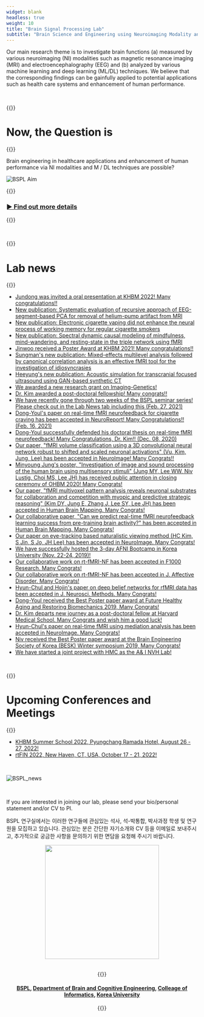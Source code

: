 ```yaml
---
widget: blank
headless: true
weight: 10
title: "Brain Signal Processing Lab"
subtitle: "Brain Science and Engineering using Neuroimaging Modality and Computational Models"
---
```


Our main research theme is to investigate brain functions (a) measured by various neuroimaging (NI) modalities such as magnetic resonance imaging (MRI) and electroencephalography (EEG) and (b) analyzed by various machine learning and deep learning (ML/DL) techniques. We believe that the corresponding findings can be gainfully applied to potential applications such as health care systems and enhancement of human performance.

<br />

{{<format text-center crimson>}}
# Now, the Question is 
{{</format>}}

Brain engineering in healthcare applications and enhancement of human performance via NI modalities and M / DL techniques are possible?

![BSPL Aim](//bspl.korea.ac.kr/bspl_aims_16feb19.png#center75)

{{<format crimson text-right no-link-color>}}
### [► Find out more details](/aims)
{{</format>}}

<br />

{{<format crimson text-center>}}
# Lab news
{{</format>}}

- [Jundong was invited a oral presentation at KHBM 2022! Many congratulations!!](/news/2022_11_11_jundonghwang_khbm_oral/)
- [New publication: Systematic evaluation of recursive approach of EEG-segment-based PCA for removal of helium-pump artifact from MRI](/publications/articles/2022_05_04_kim_and_lee_electronics_letters/)
- [New publication: Electronic cigarette vaping did not enhance the neural process of working memory for regular cigarette smokers](/publications/articles/2022_01_20_kim_etal_frontiers_humanneurosci/)
- [New publication: Spectral dynamic causal modeling of mindfulness, mind-wandering, and resting-state in the triple network using fMRI](/publications/articles/2022_01_19_kim_lee_neuroreport)
- [Jinwoo received a Poster Award at KHBM 2021! Many congratulations!!](/news/2021_11_06_jinwoo_khbm_posteraward/)
- [Sungman's new publication: Mixed-effects multilevel analysis followed by canonical correlation analysis is an effective fMRI tool for the investigation of idiosyncrasies](/publications/articles/2021_08_05_jo_etal_hbm/)
- [Heeyung's new publication: Acoustic simulation for transcranial focused ultrasound using GAN-based synthetic CT](/publications/articles/2021_08_04_ko_etal_jbhi)
- [We awarded a new research grant on Imaging-Genetics!](/news/2021_06_21_ig_grant/)
- [Dr. Kim awarded a post-doctoral fellowship! Many congrats!!](/news/2021_06_24_drkimdy_postdoc_fellowship/)
- [We have recently gone through two weeks of the BSPL seminar series! Please check out in the Lab News tab including this (Feb. 27, 2021)](/news/2021_02_27_prof-lee-syoung_kaist_seminar/)
- [Dong-Youl's paper on real-time fMRI neurofeedback for cigarette craving has been accepted in NeuroReport! Many Congratulations!! (Feb. 16, 2021)](/publications/articles/2021_02_16_neuroreport/)
- [Dong-Youl successfully defended his doctoral thesis on real-time fMRI neurofeedback! Many Congratulations, Dr. Kim!! (Dec. 08, 2020)](/news/2020_12_09_dec._08_2020_dong-youls_phd_thesis_defense/)
- [Our paper, "fMRI volume classification using a 3D convolutional neural network robust to shifted and scaled neuronal activations" (Vu, Kim, Jung, Lee) has been accepted in NeuroImage! Many Congrats!!](/publications/articles/2020_08_10_neuroimage/)
- [Minyoung Jung's poster, "Investigation of image and sound processing of the human brain using multisensory stimuli" (Jung MY, Lee WW, Niv Lustig, Choi MS, Lee JH) has received public attention in closing ceremony of OHBM 2020! Many Congrats!](/news/2020_07_08_2020._07._03_spotlighted_minyoung_jungs_poster_by_vince_d._calhoun_in_closing_ceremony_of_ohbm_202/)
- [Our paper, "fMRI multivoxel pattern analysis reveals neuronal substrates for collaboration and competition with myopic and predictive strategic reasoning" (Kim DY, Jung E, Zhang J, Lee SY, Lee JH) has been accepted in Human Brain Mapping. Many Congrats!](/publications/articles/2020_06_23_human_brain_mapping/)
- [Our collaborative paper, "Can we predict real-time fMRI neurofeedback learning success from pre-training brain activity?" has been accepted in Human Brain Mapping. Many Congrats!](/publications/articles/2020_06_23_hbm/)
- [Our paper on eye-tracking based naturalistic viewing method (HC Kim, S Jin, S Jo, JH Lee) has been accepted in NeuroImage. Many Congrats!](/publications/articles/2020_02_06_neuroimage/)
- [We have successfully hosted the 3-day AFNI Bootcamp in Korea University (Nov. 22-24, 2019)!](/news/2019_12_09_2019._11._22._2019_khbm_workshop___afni_bootcamp/)
- [Our collaborative work on rt-fMRI-NF has been accepted in F1000 Research. Many Congrats!](/publications/articles/2019_11_20_f1000_research/)
- [Our collaborative work on rt-fMRI-NF has been accepted in J. Affective Disorder. Many Congrats!](/publications/articles/2019_11_20_jaffective_disorders/)
- [Hyun-Chul and Hojin's paper on deep belief networks for rfMRI data has been accepted in J. Neurosci. Methods. Many Congrats!](/publications/articles/2019_11_02_testretest_reliability_of_spatial_patterns_from_resting-state_functional_mri_using_the_restricted_boltzmann_machine_and_hierarchically_organized_spatial_patterns_from_the_deep_belief_network/)
- [Dong-Youl received the Best Poster paper award at Future Healthy Aging and Restoring Biomechanics 2019, Many Congrats!](/news/2019_10_31_2019._10._25._future_healthy_aging_and_restoring_biomechanics_best_poster_paper_award/)
- [Dr. Kim departs new journey as a post-doctoral fellow at Harvard Medical School. Many Congrats and wish him a good luck!](https://projects.iq.harvard.edu/ntel/people/hyun-chul-kim)
- [Hyun-Chul's paper on real-time fMRI using mediation analysis has been accepted in NeuroImage. Many Congrats!](/articles/2019_03_27_mediation_analysis_of_triple_networks_revealed_functional_feature_of_mindfulness_from_real-time_fmri_neurofeedback/)
- [Niv received the Best Poster paper award at the Brain Engineering Society of Korea (BESK) Winter symposium 2019, Many Congrats!](/news/2019_03_13_2019.02.21_-_23_brain_engineering_society_of_korea_best_poster_paper_award_feb_2019/)
- [We have started a joint project with HMC as the A& I NVH Lab!](/news/2019_01_08_2019._01._07_a_i_nvh_lab._kickoff/)

<br />

{{<format crimson text-center>}}
# Upcoming Conferences and Meetings
{{</format>}}

- [KHBM Summer School 2022, Pyungchang Ramada Hotel, August 26 - 27, 2022!](https://khbm.org/04_symposium/symposium01.htm)
- [rtFIN 2022, New Haven, CT, USA, October 17 - 21, 2022!](https://rtfin2022.squarespace.com/)
<!-- - [OHBM 2022, Glasgow, Scotland, June 19 - 23, 2022!](https://www.humanbrainmapping.org/i4a/pages/index.cfm?pageid=4112) -->

<br />

![BSPL_news](//bspl.korea.ac.kr/image/bspl/main.png#center75)

<br />

If you are interested in joining our lab, please send your bio/personal statement and/or CV to PI.

BSPL 연구실에서는 이러한 연구들에 관심있는 석사, 석-박통합, 박사과정 학생 및 연구원을 모집하고 있습니다. 관심있는 분은 간단한 자기소개와 CV 등을 이메일로 보내주시고, 추가적으로 궁금한 사항을 문의하기 위한 면담을 요청해 주시기 바랍니다.

<!-- ![BSPL logo](//bspl.korea.ac.kr/logo_bspl_ku_funders_19dec05.png#center25) -->
<center> <img src='https://bspl.korea.ac.kr/logo_bspl_ku_funders_19dec05.png' width=300> <center>

<br />

{{<format text-center no-link-color>}}
#### [BSPL](//bspl.korea.ac.kr), [Department of Brain and Cognitive Engineering](//bce.korea.ac.kr/), [Colleage of Informatics](//info.korea.ac.kr/), [Korea University](//www.korea.ac.kr/)
{{</format>}}
